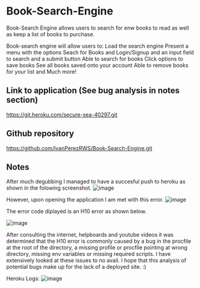 # Book-Search-Engine

Book-Search Engine allows users to search for enw books to read as well as keep a list of books to purchase.

Book-search engine will allow users to:
  Load the search engine
  Present a menu with the options Seach for Books and Login/Signup and an input field to search and a submit button
  Able to search for books
  Click options to save books
  See all books saved onto your account
  Able to remove books for your list
  and Much more!
  
  ## Link to application (See bug analysis in notes section)
  https://git.heroku.com/secure-sea-40297.git

  ## Github repository
  https://github.com/IvanPerezRWS/Book-Search-Engine.git
  
  ## Notes
  After much degubbing I managed to have a succesful push to heroku as shown in the folowing screenshot.
  ![image](https://user-images.githubusercontent.com/83327047/139517068-2bc271dd-2425-49bd-ba22-03e82a9e362e.png)

  However, upon opening the application I am met with this error.
  ![image](https://user-images.githubusercontent.com/83327047/139517091-d716b2cc-1392-4ca2-b616-bc68fde44768.png)

  The error code diplayed is an H10 error as shown below.
  
![image](https://user-images.githubusercontent.com/83327047/139517148-ec99756e-5ac9-49fd-b5fd-9f47e42dbbc9.png)

  After consulting the internet, helpboards and youtube videos it was determined that the H10 error is commonly caused by
  a bug in the procfile at the root of the directory, a missing profile or procfile pointing at wrong directory, missing env variables or missing required scripts. I have extensively looked at these issues to no avail. I hope that this analysis of potential bugs make up for the lack of a deployed site. :)

Heroku Logs:
![image](https://user-images.githubusercontent.com/83327047/139529503-a8ed08e3-bb31-4c60-9050-3707c4e0d56d.png)
